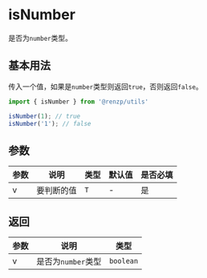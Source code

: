 # isNumber

是否为`number`类型。

## 基本用法

传入一个值，如果是`number`类型则返回`true`，否则返回`false`。

```ts
import { isNumber } from '@renzp/utils'

isNumber(1); // true
isNumber('1'); // false
```

## 参数

| 参数 | 说明       | 类型 | 默认值 | 是否必填 |
| ---- | ---------- | ---- | ------ | -------- |
| v    | 要判断的值 | `T`  | -      | 是       |

## 返回

| 参数 | 说明               | 类型      |
| ---- | ------------------ | --------- |
| v    | 是否为`number`类型 | `boolean` |
